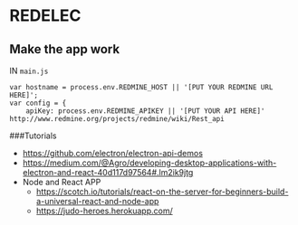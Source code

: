 # REDELEC

## Make the app work

IN `main.js`
 
```
var hostname = process.env.REDMINE_HOST || '[PUT YOUR REDMINE URL HERE]';
var config = {
    apiKey: process.env.REDMINE_APIKEY || '[PUT YOUR API HERE]'
http://www.redmine.org/projects/redmine/wiki/Rest_api
```


###Tutorials

* https://github.com/electron/electron-api-demos
* https://medium.com/@Agro/developing-desktop-applications-with-electron-and-react-40d117d97564#.lm2ik9jtg
* Node and React APP 
    * https://scotch.io/tutorials/react-on-the-server-for-beginners-build-a-universal-react-and-node-app
    * https://judo-heroes.herokuapp.com/

